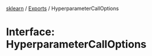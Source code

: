 [sklearn](../readme.md) / [Exports](../modules.md) / HyperparameterCallOptions

# Interface: HyperparameterCallOptions
